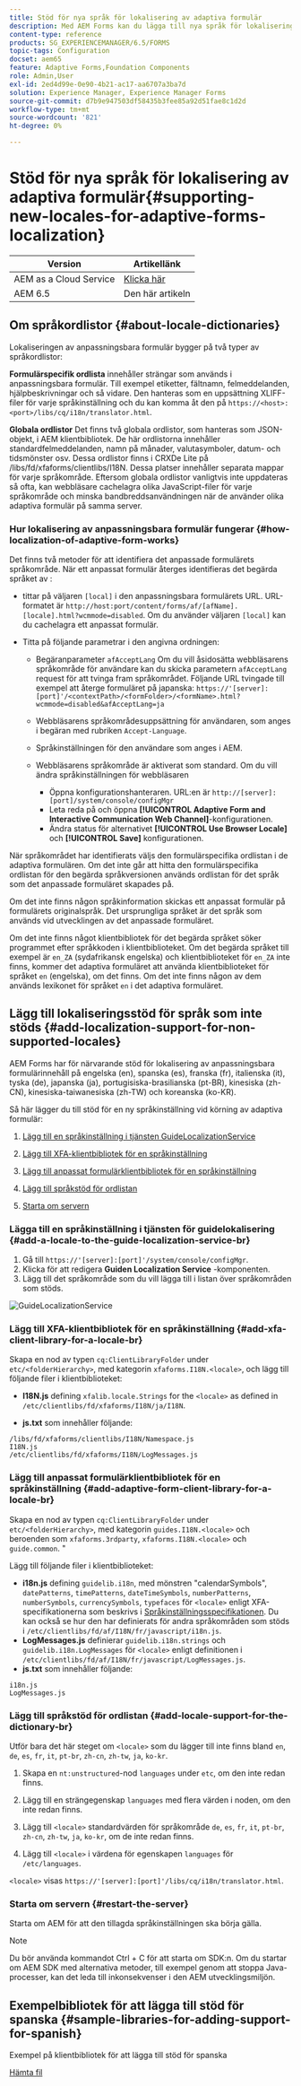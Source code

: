 ```yaml
---
title: Stöd för nya språk för lokalisering av adaptiva formulär
description: Med AEM Forms kan du lägga till nya språk för lokalisering av anpassningsbara formulär. De språkområden som stöds är som standard engelska, franska, tyska och japanska.
content-type: reference
products: SG_EXPERIENCEMANAGER/6.5/FORMS
topic-tags: Configuration
docset: aem65
feature: Adaptive Forms,Foundation Components
role: Admin,User
exl-id: 2ed4d99e-0e90-4b21-ac17-aa6707a3ba7d
solution: Experience Manager, Experience Manager Forms
source-git-commit: d7b9e947503df58435b3fee85a92d51fae8c1d2d
workflow-type: tm+mt
source-wordcount: '821'
ht-degree: 0%

---
```


# Stöd för nya språk för lokalisering av adaptiva formulär{#supporting-new-locales-for-adaptive-forms-localization}

| Version | Artikellänk |
| -------- | ---------------------------- |
| AEM as a Cloud Service | [Klicka här](https://experienceleague.adobe.com/docs/experience-manager-cloud-service/content/forms/adaptive-forms-authoring/authoring-adaptive-forms-foundation-components/supporting-new-language-localization.html?lang=sv-SE) |
| AEM 6.5 | Den här artikeln |

## Om språkordlistor {#about-locale-dictionaries}

Lokaliseringen av anpassningsbara formulär bygger på två typer av språkordlistor:

**Formulärspecifik ordlista** innehåller strängar som används i anpassningsbara formulär. Till exempel etiketter, fältnamn, felmeddelanden, hjälpbeskrivningar och så vidare. Den hanteras som en uppsättning XLIFF-filer för varje språkinställning och du kan komma åt den på `https://<host>:<port>/libs/cq/i18n/translator.html`.

**Globala ordlistor** Det finns två globala ordlistor, som hanteras som JSON-objekt, i AEM klientbibliotek. De här ordlistorna innehåller standardfelmeddelanden, namn på månader, valutasymboler, datum- och tidsmönster osv. Dessa ordlistor finns i CRXDe Lite på /libs/fd/xfaforms/clientlibs/I18N. Dessa platser innehåller separata mappar för varje språkområde. Eftersom globala ordlistor vanligtvis inte uppdateras så ofta, kan webbläsare cachelagra olika JavaScript-filer för varje språkområde och minska bandbreddsanvändningen när de använder olika adaptiva formulär på samma server.

### Hur lokalisering av anpassningsbara formulär fungerar {#how-localization-of-adaptive-form-works}

Det finns två metoder för att identifiera det anpassade formulärets språkområde. När ett anpassat formulär återges identifieras det begärda språket av :

* tittar på väljaren `[local]` i den anpassningsbara formulärets URL. URL-formatet är `http://host:port/content/forms/af/[afName].[locale].html?wcmmode=disabled`. Om du använder väljaren `[local]` kan du cachelagra ett anpassat formulär.

* Titta på följande parametrar i den angivna ordningen:

   * Begäranparameter `afAcceptLang`
Om du vill åsidosätta webbläsarens språkområde för användare kan du skicka parametern `afAcceptLang` request för att tvinga fram språkområdet. Följande URL tvingade till exempel att återge formuläret på japanska:
     `https://'[server]:[port]'/<contextPath>/<formFolder>/<formName>.html?wcmmode=disabled&afAcceptLang=ja`

   * Webbläsarens språkområdesuppsättning för användaren, som anges i begäran med rubriken `Accept-Language`.

   * Språkinställningen för den användare som anges i AEM.

   * Webbläsarens språkområde är aktiverat som standard. Om du vill ändra språkinställningen för webbläsaren
      * Öppna konfigurationshanteraren. URL:en är `http://[server]:[port]/system/console/configMgr`
      * Leta reda på och öppna **[!UICONTROL Adaptive Form and Interactive Communication Web Channel]**-konfigurationen.
      * Ändra status för alternativet **[!UICONTROL Use Browser Locale]** och **[!UICONTROL Save]** konfigurationen.

När språkområdet har identifierats väljs den formulärspecifika ordlistan i de adaptiva formulären. Om det inte går att hitta den formulärspecifika ordlistan för den begärda språkversionen används ordlistan för det språk som det anpassade formuläret skapades på.

Om det inte finns någon språkinformation skickas ett anpassat formulär på formulärets originalspråk. Det ursprungliga språket är det språk som används vid utvecklingen av det anpassade formuläret.

Om det inte finns något klientbibliotek för det begärda språket söker programmet efter språkkoden i klientbiblioteket. Om det begärda språket till exempel är `en_ZA` (sydafrikansk engelska) och klientbiblioteket för `en_ZA` inte finns, kommer det adaptiva formuläret att använda klientbiblioteket för språket `en` (engelska), om det finns. Om det inte finns någon av dem används lexikonet för språket `en` i det adaptiva formuläret.

## Lägg till lokaliseringsstöd för språk som inte stöds {#add-localization-support-for-non-supported-locales}

AEM Forms har för närvarande stöd för lokalisering av anpassningsbara formulärinnehåll på engelska (en), spanska (es), franska (fr), italienska (it), tyska (de), japanska (ja), portugisiska-brasilianska (pt-BR), kinesiska (zh-CN), kinesiska-taiwanesiska (zh-TW) och koreanska (ko-KR).

Så här lägger du till stöd för en ny språkinställning vid körning av adaptiva formulär:

1. [Lägg till en språkinställning i tjänsten GuideLocalizationService](../../forms/using/supporting-new-language-localization.md#p-add-a-locale-to-the-guide-localization-service-br-p)

1. [Lägg till XFA-klientbibliotek för en språkinställning](../../forms/using/supporting-new-language-localization.md#p-add-xfa-client-library-for-a-locale-br-p)

1. [Lägg till anpassat formulärklientbibliotek för en språkinställning](../../forms/using/supporting-new-language-localization.md#p-add-adaptive-form-client-library-for-a-locale-br-p)
1. [Lägg till språkstöd för ordlistan](../../forms/using/supporting-new-language-localization.md#p-add-locale-support-for-the-dictionary-br-p)
1. [Starta om servern](../../forms/using/supporting-new-language-localization.md#p-restart-the-server-p)

### Lägga till en språkinställning i tjänsten för guidelokalisering {#add-a-locale-to-the-guide-localization-service-br}

1. Gå till `https://'[server]:[port]'/system/console/configMgr`.
1. Klicka för att redigera **Guiden Localization Service** -komponenten.
1. Lägg till det språkområde som du vill lägga till i listan över språkområden som stöds.

![GuideLocalizationService](assets/configservice.png)

### Lägg till XFA-klientbibliotek för en språkinställning {#add-xfa-client-library-for-a-locale-br}

Skapa en nod av typen `cq:ClientLibraryFolder` under `etc/<folderHierarchy>`, med kategorin `xfaforms.I18N.<locale>`, och lägg till följande filer i klientbiblioteket:

* **I18N.js** defining `xfalib.locale.Strings` for the `<locale>` as defined in `/etc/clientlibs/fd/xfaforms/I18N/ja/I18N`.

* **js.txt** som innehåller följande:

```text
/libs/fd/xfaforms/clientlibs/I18N/Namespace.js
I18N.js
/etc/clientlibs/fd/xfaforms/I18N/LogMessages.js
```

### Lägg till anpassat formulärklientbibliotek för en språkinställning {#add-adaptive-form-client-library-for-a-locale-br}

Skapa en nod av typen `cq:ClientLibraryFolder` under `etc/<folderHierarchy>`, med kategorin `guides.I18N.<locale>` och beroenden som `xfaforms.3rdparty`, `xfaforms.I18N.<locale>` och `guide.common`. &quot;

Lägg till följande filer i klientbiblioteket:

* **i18n.js** defining `guidelib.i18n`, med mönstren &quot;calendarSymbols&quot;, `datePatterns`, `timePatterns`, `dateTimeSymbols`, `numberPatterns`, `numberSymbols`, `currencySymbols`, `typefaces` för `<locale>` enligt XFA-specifikationerna som beskrivs i [Språkinställningsspecifikationen](https://helpx.adobe.com/content/dam/Adobe/specs/xfa_spec_3_3.pdf). Du kan också se hur den har definierats för andra språkområden som stöds i `/etc/clientlibs/fd/af/I18N/fr/javascript/i18n.js`.
* **LogMessages.js** definierar `guidelib.i18n.strings` och `guidelib.i18n.LogMessages` för `<locale>` enligt definitionen i `/etc/clientlibs/fd/af/I18N/fr/javascript/LogMessages.js`.
* **js.txt** som innehåller följande:

```text
i18n.js
LogMessages.js
```

### Lägg till språkstöd för ordlistan {#add-locale-support-for-the-dictionary-br}

Utför bara det här steget om `<locale>` som du lägger till inte finns bland `en`, `de`, `es`, `fr`, `it`, `pt-br`, `zh-cn`, `zh-tw`, `ja`, `ko-kr`.

1. Skapa en `nt:unstructured`-nod `languages` under `etc`, om den inte redan finns.

1. Lägg till en strängegenskap `languages` med flera värden i noden, om den inte redan finns.
1. Lägg till `<locale>` standardvärden för språkområde `de`, `es`, `fr`, `it`, `pt-br`, `zh-cn`, `zh-tw`, `ja`, `ko-kr`, om de inte redan finns.

1. Lägg till `<locale>` i värdena för egenskapen `languages` för `/etc/languages`.

`<locale>` visas `https://'[server]:[port]'/libs/cq/i18n/translator.html`.

### Starta om servern {#restart-the-server}

Starta om AEM för att den tillagda språkinställningen ska börja gälla.

>[!NOTE]
>
> Du bör använda kommandot Ctrl + C för att starta om SDK:n. Om du startar om AEM SDK med alternativa metoder, till exempel genom att stoppa Java-processer, kan det leda till inkonsekvenser i den AEM utvecklingsmiljön.

## Exempelbibliotek för att lägga till stöd för spanska {#sample-libraries-for-adding-support-for-spanish}

Exempel på klientbibliotek för att lägga till stöd för spanska

[Hämta fil](assets/sample.zip)
